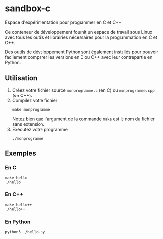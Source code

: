 # sandbox-c

Espace d'expérimentation pour programmer en C et C++.

Ce conteneur de développement fournit un espace de travail sous Linux avec tous les outils et librairies nécessaires pour la programmation en C et C++.

Des outils de développement Python sont également installés pour pouvoir facilement comparer les versions en C ou C++ avec leur contrepartie en Python.

## Utilisation

1. Créez votre fichier source `monprogramme.c` (en C) ou `monprogramme.cpp` (en C++).
2. Compilez votre fichier
    ```
    make monprogramme
    ```
    Notez bien que l'argument de la commande `make` est le nom du fichier sans extension.
3. Exécutez votre programme
    ```
    ./monprogramme
    ```

## Exemples

### En C

```
make hello
./hello
```

### En C++

```
make hello++
./hello++
```

### En Python
```
python3 ./hello.py
```
